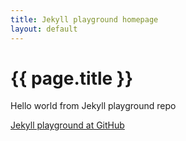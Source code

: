 ```yaml
---
title: Jekyll playground homepage
layout: default
---
```


# {{ page.title }}

Hello world from Jekyll playground repo

[Jekyll playground at GitHub](https://github.com/sfmunoz/jekyll-playground)
